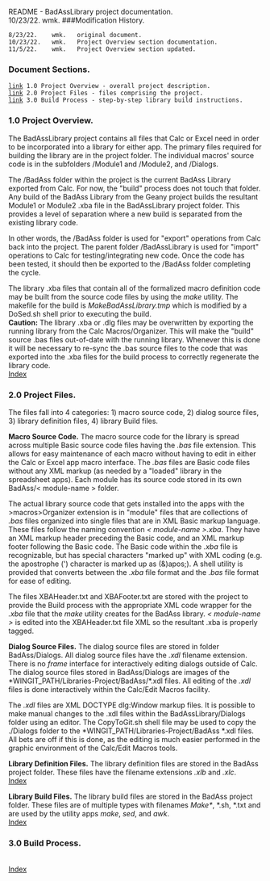 README - BadAssLibrary project documentation.<br>
10/23/22.    wmk.
###Modification History.
<pre><code>8/23/22.    wmk.   original document.
10/23/22.	wmk.   Project Overview section documentation.
11/5/22.    wmk.   Project Overview section updated.
</code></pre>
<h3 id="IX">Document Sections.</h3>
<pre><code><a href="#1.0">link</a> 1.0 Project Overview - overall project description.
<a href="#2.0">link</a> 2.0 Project Files - files comprising the project.
<a href="#3.0">link</a> 3.0 Build Process - step-by-step library build instructions.
</code></pre>
<h3 id="1.0">1.0 Project Overview.</h3>
The BadAssLibrary project contains all files that Calc or Excel need in order
to be incorporated into a library for either app. The primary files required
for building the library are in the project folder. The individual macros'
source code is in the subfolders /Module1 and /Module2, and /Dialogs.

The /BadAss folder within the project is the current BadAss Library exported from
Calc. For now, the "build" process does not touch that folder. Any build of the
BadAss Library from the Geany project builds the resultant Module1 or Module2
.xba file in the BadAssLibrary project folder. This provides a level of separation
where a new build is separated from the existing library code.

In other words, the /BadAss folder is used for "export" operations from Calc
back into the project. The parent folder /BadAssLibrary is used for "import"
operations to Calc for testing/integrating new code. Once the code has been
tested, it should then be exported to the /BadAss folder completing the cycle.

The library .xba files that contain all of the formalized macro definition
code may be built from the source code files by using the *make* utility.
The makefile for the build is *MakeBadAssLibrary.tmp* which is modified
by a DoSed.sh shell prior to executing the build.<br>
**Caution:** The library .xba or .dlg files may be overwritten by exporting
the running library from the Calc Macros/Organizer. This will make the "build"
source .bas files out-of-date with the running library. Whenever this is
done it will be necessary to re-sync the .bas source files to the code that
was exported into the .xba files for the build process to correctly regenerate
the library code.<br><a href="#IX">Index</a>
<h3 id="2.0">2.0 Project Files.</h3>
 The files fall into 4 categories:
1) macro source code, 2) dialog source files, 3) library definition files, 
4) library Build files.

<b>Macro Source Code.</b>
The macro source code for the library is spread across multiple Basic source code
files having the *.bas* file extension. This allows for easy maintenance of each
macro without having to edit in either the Calc or Excel app macro interface. The
*.bas* files are Basic code files without any XML markup (as needed by a "loaded"
library in the spreadsheet apps). Each module <module-name> has its source code
stored in its own BadAss/< module-name > folder.

The actual library source code that gets installed into the apps with the >macros>Organizer
extension is in "module" files that are collections of *.bas* files organized into
single files that are in XML Basic markup language. These files follow the naming
convention *< module-name >.xba*. They have an XML markup header preceding the Basic
code, and an XML markup footer following the Basic code. The Basic code within the
*.xba* file is recognizable, but has special characters "marked up" with XML coding
(e.g. the apostrophe (') character is marked up as (&)apos;). A shell utility is
provided that converts between the *.xba* file format and the *.bas* file format
for ease of editing.

The files XBAHeader.txt and XBAFooter.txt are stored with the project to provide
the Build process with the appropriate XML code wrapper for the *.xba* file that
the *make* utility creates for the BadAss library. *< module-name >* is edited into
the XBAHeader.txt file XML so the resultant .xba is properly tagged.

<b>Dialog Source Files.</b>
The dialog source files are stored in folder BadAss/Dialogs. All dialog source files
have the *.xdl* filename extension. There is no *frame* interface for interactively
editing dialogs outside of Calc. The dialog source files stored in BadAss/Dialogs
are images of the \*WINGIT_PATH/Libraries-Project/BadAss/\*.xdl files. All editing
of the *.xdl* files is done interactively within the Calc/Edit Macros facility.

The *.xdl* files are XML DOCTYPE dlg:Window markup files. It is possible to make
manual changes to the .xdl files within the BadAssLibrary/Dialogs folder using
an editor. The CopyToGit.sh shell file may be used to copy the ./Dialogs folder
to the \*WINGIT_PATH/Libraries-Project/BadAss \*.xdl files. All bets are off
if this is done, as the editing is much easier performed in the graphic environment
of the Calc/Edit Macros tools.

<b>Library Definition Files.</b>
The library definition files are stored in the BadAss project folder. These files have
the filename extensions *.xlb* and *.xlc*.<br><a href="#IX">Index</a>

<b>Library Build Files.</b>
The library build files are stored in the BadAss project folder. These files are
of multiple types with filenames <i>Make\*</i>, \*.sh, \*.txt and are used by the utility
apps *make*, *sed*, and *awk*.<br><a href="#IX">Index</a>

<h3 id="3.0">3.0 Build Process.</h3>
<br><a href="#IX">Index</a>

